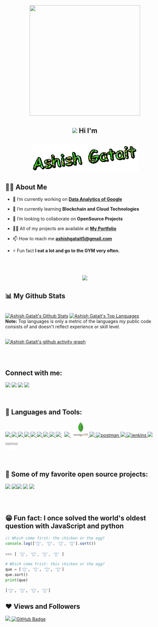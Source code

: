 <h2 align="Center"><img src="https://camo.githubusercontent.com/3b7c592ede97b6138ffd4b1cc1541c2f3b11fd39/687474703a2f2f33312e6d656469612e74756d626c722e636f6d2f31376665613932306666333665663466356238373764353231366137616164392f74756d626c725f6d6f39786a65387a5a34317163626975666f315f313238302e676966" height="350px" width ="350px"> </h2>

<h2 align="Center"><img src="https://media.giphy.com/media/WUlplcMpOCEmTGBtBW/giphy.gif" width="30"> Hi I'm 
<h2 align="Center"><img src ="https://github.com/ashkin2/ashkin2/blob/main/ashkin.gif" ></h2> 

## 🙋‍♂️ About Me

- 🔭 I’m currently working on **[Data Analytics of Google](https://www.coursera.org/professional-certificates/google-data-analytics)**

- 🌱 I’m currently learning **Blockchain and Cloud Technologies**

- 👯 I’m looking to collaborate on **OpenSource Projects**

- 👨‍💻 All of my projects are available at **[My Portfolio](https://sourcerer.io/ashkin2)**

- 📫 How to reach me **ashishgatait5@gmail.com**

- ⚡ Fun fact **I eat a lot and go to the GYM very often.**  
<br>

 <h2 align ="Center"> <img src="https://github-readme-streak-stats.herokuapp.com?user=ashkin2&theme=neon-dark&hide_border=true&date_format=M%20j%5B%2C%20Y%5D"></h2>
 
## 📊 My Github Stats

  <br/>
    <a href="https://github.com/anuraghazra/github-readme-stats"><img alt="Ashish Gatait's Github Stats" src="https://github-readme-stats.vercel.app/api?username=ashkin2&show_icons=true&count_private=true&theme=react&hide_border=true&bg_color=0D1117" /></a>
  <a href="https://github.com/anuraghazra/github-readme-stats"><img alt="Ashish Gatait's Top Languages" src="https://github-readme-stats.vercel.app/api/top-langs/?username=ashkin2&langs_count=8&count_private=true&layout=compact&theme=react&hide_border=true&bg_color=0D1117" /></a>
  <br/>
  <b>Note:</b> Top languages is only a metric of the languages my public code consists of and doesn't reflect experience or skill level.


<br/>
<br/>

[![Ashish Gatait's github activity graph](https://activity-graph.herokuapp.com/graph?username=ashkin2&theme=chartreuse-dark)](https://github.com/ashutosh00710/github-readme-activity-graph)


<br/>
<br/>

  
## Connect with me:
<p align="left">

<a href = "https://www.gmail.com/"><img src="https://img.icons8.com/color/48/000000/gmail-new.png"/></a>
<a href = "https://www.linkedin.com/in/ashish-gatait-aa2ba4153/"><img src="https://img.icons8.com/fluent/48/000000/linkedin.png"/></a>
<a href = "https://twitter.com/AshishGatait"><img src="https://img.icons8.com/fluent/48/000000/twitter.png"/></a>
<a href = "https://facebook.com/AshishGatait"><img src="https://img.icons8.com/fluency/48/000000/facebook-new.png"/></a>
<br/>
<br/>
<br/>


## 🚀 Languages and Tools:

<p align="left"> 
    <a href="https://www.java.com" target="_blank"> <img src="https://img.icons8.com/color/48/000000/java-coffee-cup-logo.png"/> </a>
    <a href="https://reactjs.org/" target="_blank"> <img src="https://img.icons8.com/color/48/000000/react-native.png"/> </a>
    <a href="https://spring.io/projects/spring-boot" target="_blank"> <img src="https://img.icons8.com/color/48/000000/spring-logo.png"/> </a> 
    <a href="https://developer.mozilla.org/en-US/docs/Web/JavaScript" target="_blank"> <img src="https://img.icons8.com/color/48/000000/javascript.png"/> </a> 
    <a href="https://www.w3.org/html/" target="_blank"> <img src="https://img.icons8.com/color/48/000000/html-5.png"/> </a> 
    <a href="https://www.w3schools.com/css/" target="_blank"> <img src="https://img.icons8.com/color/48/000000/css3.png"/> </a> 
    <a href="https://getbootstrap.com" target="_blank"> <img src="https://img.icons8.com/color/48/000000/bootstrap.png"/> </a> 
    <a href="https://www.python.org" target="_blank"> <img src="https://img.icons8.com/color/48/000000/python.png"/> </a> 
    <a style="padding-right:8px;" href="https://nodejs.org" target="_blank"> <img src="https://img.icons8.com/color/48/000000/nodejs.png"/> </a> 
    <a style="padding-right:8px;" href="https://www.mysql.com/" target="_blank"> <img src="https://img.icons8.com/fluent/50/000000/mysql-logo.png"/> </a>
    <a href="https://www.mongodb.com/" target="_blank"> <img src="https://raw.githubusercontent.com/devicons/devicon/master/icons/mongodb/mongodb-original-wordmark.svg" alt="mongodb" width="48" height="48"/> </a> 
    <a href="https://firebase.google.com/" target="_blank"> <img src="https://img.icons8.com/color/48/000000/firebase.png"/> </a> 
    <a href="https://postman.com" target="_blank"> <img src="https://www.vectorlogo.zone/logos/getpostman/getpostman-icon.svg" alt="postman" width="45" height="45"/> </a>   
    <a href="https://git-scm.com/" target="_blank"> <img src="https://img.icons8.com/color/48/000000/git.png"/> </a> 
    <a href="https://www.jenkins.io" target="_blank"> <img src="https://www.vectorlogo.zone/logos/jenkins/jenkins-icon.svg" alt="jenkins" width="48" height="48"/> </a> 
    <a href="https://redux.js.org" target="_blank"> <img src="https://img.icons8.com/color/48/000000/redux.png"/> </a>
    <a href="https://expressjs.com" target="_blank"> <img src="https://raw.githubusercontent.com/devicons/devicon/master/icons/express/express-original-wordmark.svg" alt="express" width="40" height="40"/> </a>
</p>

<!-- [![React Badge](https://img.shields.io/badge/-React-61DBFB?style=for-the-badge&labelColor=black&logo=react&logoColor=61DBFB)](#)  [![Javascript Badge](https://img.shields.io/badge/-Javascript-F0DB4F?style=for-the-badge&labelColor=black&logo=javascript&logoColor=F0DB4F)](#) [![Typescript Badge](https://img.shields.io/badge/-Typescript-007acc?style=for-the-badge&labelColor=black&logo=typescript&logoColor=007acc)](#) [![Nodejs Badge](https://img.shields.io/badge/-Nodejs-3C873A?style=for-the-badge&labelColor=black&logo=node.js&logoColor=3C873A)](#) [![GraphQL Badge](https://img.shields.io/badge/-GraphQl-e535ab?style=for-the-badge&labelColor=black&logo=node.js&logoColor=e535ab)](#) -->
<br/>

## 🤩 Some of my favorite open source projects:
<p align="left">
<img src="https://i.giphy.com/media/LMt9638dO8dftAjtco/200.webp" width="150"> <img src="https://i.giphy.com/media/KzJkzjggfGN5Py6nkT/200.webp" width="150"><img src="https://i.giphy.com/media/IdyAQJVN2kVPNUrojM/200.webp" width="150"> <img src="https://media.giphy.com/media/UWt0rhp21JgLwoeFQP/giphy.gif" width ="150"/> <img src="https://media.giphy.com/media/kH6CqYiquZawmU1HI6/giphy.gif" width ="150"/> 
</p>
<br/>
<br/>


## 😁 Fun fact: I once solved the world's oldest question with JavaScript and python
<!-- wi*quL3fcV -->

```javascript
// Which come first: the chicken or the egg?
console.log(['🥚', '🐣', '🐥', '🐔'].sort())

>>> [ '🐔', '🐣', '🐥', '🥚' ]
```
``` Python
# Which come frist: this chicken or the egg?
que = ['🥚', '🐣', '🐥', '🐔']
que.sort()
print(que)

['🐔', '🐣', '🐥', '🥚']
```
## ❤ Views and Followers
<a href="https://github.com/ashkin2/">
    <img src="https://komarev.com/ghpvc/?username=ashkin2">
</a>
<a href="https://github.com/ashkin2?tab=followers"><img src="https://img.shields.io/github/followers/ashkin2?label=Followers&style=social" alt="GitHub Badge"></a>


